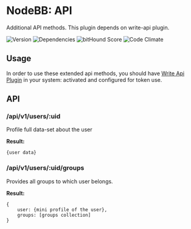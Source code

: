 # NodeBB: API

Additional API methods. This plugin depends on write-api plugin.

![Version](https://img.shields.io/npm/v/nodebb-plugin-ns-api.svg)
![Dependencies](https://david-dm.org/NicolasSiver/nodebb-plugin-ns-api.svg)
![bitHound Score](https://www.bithound.io/github/NicolasSiver/nodebb-plugin-ns-api/badges/score.svg)
![Code Climate](https://img.shields.io/codeclimate/github/NicolasSiver/nodebb-plugin-ns-api.svg)

## Usage

In order to use these extended api methods, you should have [Write Api Plugin](https://github.com/NodeBB/nodebb-plugin-write-api) in your system: activated and configured for token use.

## API

### /api/v1/users/:uid

Profile full data-set about the user

**Result:**

    {user data}

### /api/v1/users/:uid/groups

Provides all groups to which user belongs.

**Result:**
 
    {
        user: {mini profile of the user},
        groups: [groups collection]
    }    
